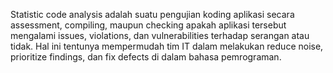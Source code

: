 Statistic code analysis adalah suatu pengujian koding aplikasi secara assessment, compiling, maupun checking apakah aplikasi tersebut mengalami issues, violations, dan vulnerabilities terhadap serangan atau tidak. Hal ini tentunya mempermudah tim IT dalam melakukan reduce noise, prioritize findings, dan fix defects di dalam bahasa pemrograman.
